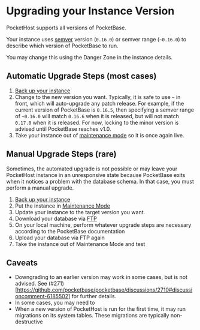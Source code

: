 # Upgrading your Instance Version

PocketHost supports all versions of PocketBase.

Your instance uses [semver](https://semver.org/) version (`0.16.0`) or semver range (`~0.16.0`) to describe which version of PocketBase to run.

You may change this using the Danger Zone in the instance details.

## Automatic Upgrade Steps (most cases)

1. [Back up your instance](./backup-and-restore.md)
2. Change to the new version you want. Typically, it is safe to use `~` in front, which will auto-upgrade any patch release. For example, if the current version of PocketBase is `0.16.5`, then specifying a semver range of `~0.16.0` will match `0.16.6` when it is released, but will not match `0.17.0` when it is released. For now, locking to the minor version is advised until PocketBase reaches v1.0.
3. Take your instance out of [maintenance mode](./maintenance.md) so it is once again live.

## Manual Upgrade Steps (rare)

Sometimes, the automated upgrade is not possible or may leave your PocketHost instance in an unresponsive state because PocketBase exits when it notices a problem with the database schema. In that case, you must perform a manual upgrade.

1. [Back up your instance](./backup-and-restore.md)
2. Put the instance in [Maintenance Mode](./maintenance.md)
3. Update your instance to the target version you want.
4. Download your database via [FTP](./ftp.md)
5. On your local machine, perform whatever upgrade steps are necessary according to the PocketBase documentation
6. Upload your database via FTP again
7. Take the instance out of Maintenance Mode and test

## Caveats

- Downgrading to an earlier version may work in some cases, but is not advised. See (#271)[https://github.com/pocketbase/pocketbase/discussions/2710#discussioncomment-6185502] for further details.
- In some cases, you may need to
- When a new version of PocketHost is run for the first time, it may run migrations on its system tables. These migrations are typically non-destructive
